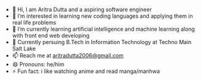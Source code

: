 - 👋 Hi, I am Aritra Dutta and a aspiring software engineer 
- 👀 I’m interested in learning new coding languages and applying them in real life problems 
- 🌱 I’m currently learning artificial intelligence and machine learning along with front end web developing
- 💞️ Currently persuing B.Tech in Information Technology at Techno Main Salt Lake 
- 📫 Reach me at aritradutta2006@gmail.com
- 😄 Pronouns: he/him
- ⚡ Fun fact: i like watching anime and read manga/manhwa

<!---
Saiko-Senpai/Saiko-Senpai is a ✨ special ✨ repository because its `README.md` (this file) appears on your GitHub profile.
You can click the Preview link to take a look at your changes.
--->
